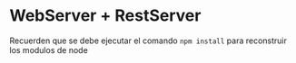 # WebServer + RestServer

Recuerden que se debe ejecutar el comando ```npm install``` para reconstruir los modulos de node